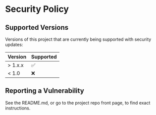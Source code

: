 # Security Policy

## Supported Versions

Versions of this project that are currently being supported with security updates:

| Version | Supported          |
| ------- | ------------------ |
| > 1.x.x | :white_check_mark: |
| < 1.0   | :x:                |

## Reporting a Vulnerability

See the README.md, or go to the project repo front page, to find exact instructions.
